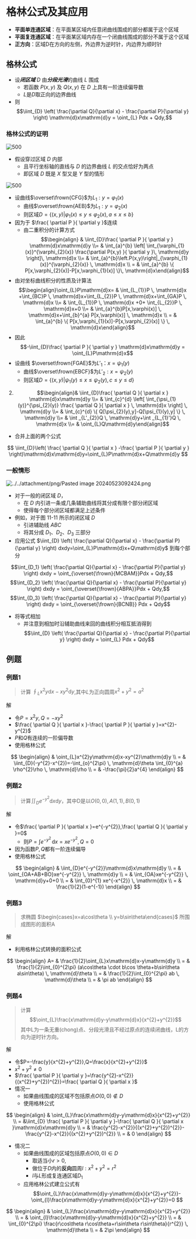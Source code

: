 # 格林公式及其应用

- **平面单连通区域**：在平面某区域内任意闭曲线围成的部分都属于这个区域
- **平面复连通区域**：在平面某区域内存在一个闭曲线围成的部分不属于这个区域
- **正方向**：区域D在方向的左侧，外边界为逆时针，内边界为顺时针

## 格林公式

- 设***闭区域*** $D$ 由***分段光滑***的曲线 $L$ 围成
	- 若函数 $P(x, y)$ 及 $Q(x, y)$ 在 $D$ 上具有一阶连续偏导数
	- $L$是$D$取正向的边界曲线
- 则$$\iint_{D} \left( \frac{\partial Q}{\partial x} - \frac{\partial P}{\partial y} \right) \mathrm{d}x\mathrm{d}y = \oint_{L} Pdx + Qdy,$$
### 格林公式的证明

![500](attachment/svg/svg241030192501.svg)


- 假设穿过区域 $D$ 内部
	- 且平行坐标轴的直线与 $D$ 的边界曲线 $L$ 的交点恰好为两点
	- 即区域 $D$ 既是 $X$ 型又是 $Y$ 型的情形

![500](attachment/svg/svg241030182521.svg)
- 设曲线$\overset\frown{CFG}$为$L_{1}:y=\varphi_{1}(x)$
	- 曲线$\overset\frown{AEB}$为$L_{1}:y=\varphi_{2}(x)$
	- 则区域$D =\{ (x,y)|\varphi_{1}(x)\leq y\leq\varphi_{2}(x),a\leq x\leq b \}$
- 因为于 $\frac{ \partial P }{ \partial y }$连续
	- 由二重积分的计算方式$$\begin{align} & \iint_{D}\frac{ \partial P }{ \partial y } \mathrm{d}x\mathrm{d}y  \\= & \int_{a}^{b} \left[ \int_{\varphi_{1}(x)}^{\varphi_{2}(x)} \frac{\partial P(x,y) }{ \partial y }\, \mathrm{d}y  \right]\, \mathrm{d}x  \\= & \int_{a}^{b}\left.P(x,y)\right|_{\varphi_{1}(x)}^{\varphi_{2}(x)} \, \mathrm{d}x \\
= & \int_{a}^{b} \{ P[x,\varphi_{2}(x)]-P[x,\varphi_{1}(x)] \}\, \mathrm{d}x\end{align}$$
- 由对坐标曲线积分的性质及计算法$$\begin{align}\oint_{L}P\mathrm{d}x= & \int_{L_{1}}P \, \mathrm{d}x +\int_{BC}P \, \mathrm{d}x+\int_{L_{2}}P \, \mathrm{d}x+\int_{GA}P \, \mathrm{d}x \\= &  \int_{L_{1}}P \, \mathrm{d}x +0+ \int_{L_{2}}P \, \mathrm{d}x+0 \\= &  \int_{a}^{b}P[x,\varphi(x)] \, \mathrm{d}x+\int_{b}^{a} P[x,\varphi(x)] \, \mathrm{d}x  \\
= & \int_{a}^{b} \{ P[x,\varphi_{1}(x)]-P[x,\varphi_{2}(x)] \} \, \mathrm{d}x\end{align}$$
- 因此$$-\iint_{D}\frac{ \partial P }{ \partial y } \mathrm{d}x\mathrm{d}y = \oint_{L}P\mathrm{d}x$$
- 设曲线 $\overset\frown{FGAE}$为$L'_{1}：x = \psi_1(y)$
	- 曲线$\overset\frown{EBCF}$为$L'_2:x = \psi_2(y)$
	- 则区域$D = \{(x, y) | \psi_1(y) \leq x \leq \psi_2(y), c \leq y \leq d\}$

2. $$\begin{align}& \iint_{D}\frac{ \partial Q }{ \partial x } \mathrm{d}x\mathrm{d}y \\= & \int_{c}^{d} \left[ \int_{\psi_{1}(y)}^{\psi_{2}(y)} \frac{ \partial Q }{ \partial x }  \, \mathrm{d}x  \right] \, \mathrm{d}y  \\= & \int_{c}^{d} \{ Q[\psi_{2}(y),y]-Q[\psi_{1}(y),y] \} \, \mathrm{d}y \\= & \int _{L'_{2}}Q \, \mathrm{d}y+\int _{L_{1}'}Q \, \mathrm{d}x  \\=  & \oint_{L}Q\mathrm{d}y\end{align}$$

- 合并上面的两个公式

$$
\iint_{D}\left( \frac{ \partial Q }{ \partial x } -\frac{ \partial P }{ \partial y }  \right)\mathrm{d}x\mathrm{d}y=\oint_{L}P\mathrm{d}x+Q\mathrm{d}y
$$

### 一般情形

![../../attachment/png/Pasted image 20240523092424.png](../../attachment/png/Pasted%20image%2020240523092424.png)

- 对于一般的闭区域 $D$，
	- 在 $D$ 内引进一条或几条辅助曲线将其分成有限个部分闭区域
	- 使得每个部分闭区域都满足上述条件
- 例如，对于图 11-11 所示的闭区域 $D$
	- 引进辅助线 $ABC$
	- 将其分成 $D_1$、$D_2$、$D_3$ 三部分
- 应用公式 $\iint_{D} \left( \frac{\partial Q}{\partial x} - \frac{\partial P}{\partial y} \right) dxdy=\oint_{L}P\mathrm{d}x+Q\mathrm{d}y$ 到每个部分

$$\int_{D_1} \left( \frac{\partial Q}{\partial x} - \frac{\partial P}{\partial y} \right) dxdy = \oint_{\overset{\frown}{MCBAM}}Pdx + Qdy,$$
$$\int_{D_2} \left( \frac{\partial Q}{\partial x} - \frac{\partial P}{\partial y} \right) dxdy = \oint_{\overset{\frown}{ABPA}}Pdx + Qdy,$$
$$\int_{D_3} \left( \frac{\partial Q}{\partial x} - \frac{\partial P}{\partial y} \right) dxdy = \oint_{\overset{\frown}{BCNB}} Pdx + Qdy$$

- 将等式相加
	- 并注意到相加时沿辅助曲线来回的曲线积分相互抵消得到
$$\iint_{D} \left( \frac{\partial Q}{\partial x} - \frac{\partial P}{\partial y} \right) dxdy = \oint_{L} Pdx + Qdy$$

## 例题

### 例题1

> 计算 $\oint_{L}x^{2}y\mathrm{d}x-xy^{2}\mathrm{d}y$,其中$L$为正向圆周$x^{2}+y^{2}=a^{2}$

解

- 令$P=x^{2}y,Q=-xy^{2}$
- $\frac{ \partial Q }{ \partial x }-\frac{ \partial P }{ \partial y }=x^{2}-y^{2}$
- $P$和$Q$有连续的一阶偏导数
- 使用格林公式

$$
\begin{align}
 & \oint_{L}x^{2}y\mathrm{d}x-xy^{2}\mathrm{d}y \\
 = & \iint_{D}(-y^{2}-x^{2})=-\int_{o}^{2\pi}  \, \mathrm{d}\theta \int_{0}^{a} \rho^{2}\rho \, \mathrm{d}\rho \\
=   & -\frac{\pi}{2}a^{4}
\end{align}
$$

### 例题2

> 计算$\iint_{D}e^{-y^{2}}\mathrm{d}x\mathrm{d}y$，其中D是以$O(0,0),A(1,1),B(0,1)$

解

- 令$\frac{ \partial P }{ \partial x }=e^{-y^{2}},\frac{ \partial Q }{ \partial y }=0$
  - 则$P=\int e^{-y^{2}} \, \mathrm{d}x=xe^{-y^{2}},Q=0$
- 因为函数$P,Q$都有一阶连续偏导
- 使用格林公式

$$
\begin{align}
 & \iint_{D}e^{-y^{2}}\mathrm{d}x\mathrm{d}y  \\
= & \oint_{OA+AB+BO}xe^{-y^{2}} \, \mathrm{d}y \\
= & \int_{OA}xe^{-y^{2}} \, \mathrm{d}y+0+0 \\
= & \int_{0}^{1} xe^{-x^{2}} \, \mathrm{d}x \\
=  & \frac{1}{2}(1-e^{-1})
\end{align}
$$

### 例题3

> 求椭圆 $\begin{cases}x=a\cos\theta \\ y=b\sin\theta\end{cases}$ 所围成图形的面积A

解

- 利用格林公式转换的面积公式

$$
\begin{align}
 A= & \frac{1}{2}\oint_{L}x\mathrm{d}x-y\mathrm{d}y \\
 = & \frac{1}{2}\int_{0}^{2\pi} (a\cos\theta \cdot b\cos \theta+b\sin\theta a\sin\theta) \, \mathrm{d}\theta \\
=  & \frac{1}{2}\int_{0}^{2\pi} ab \, \mathrm{d}\theta  \\
= & \pi ab
\end{align}
$$

### 例题4

> 计算 $$\oint_{L}\frac{x\mathrm{d}y-y\mathrm{d}x}{x^{2}+y^{2}}$$其中L为一条无重(chong)点、分段光滑且不经过原点的连续闭曲线，L的方向为逆时针方向。

解

- 令$P=-\frac{y}{x^{2}+y^{2}},Q=\frac{x}{x^{2}+y^{2}}$
- $x^{2}+y^{2}\neq 0$
- $\frac{ \partial P }{ \partial y }=\frac{y^{2}-x^{2}}{(x^{2}+y^{2})^{2}}=\frac{ \partial Q }{ \partial x }$
- 情况一
  - 如果曲线围成的区域不包括原点$O(0,0)\not\in D$
  - 使用格林公式

$$
\begin{align}
 & \oint_{L}\frac{x\mathrm{d}y-y\mathrm{d}x}{x^{2}+y^{2}} \\
= &\iint_{D} \frac{ \partial P }{ \partial y }-\frac{ \partial Q }{ \partial x }\mathrm{d}x\mathrm{d}y \\
= & \frac{y^{2}-x^{2}}{(x^{2}+y^{2})^{2}}-\frac{y^{2}-x^{2}}{(x^{2}+y^{2})^{2}} \\
= & 0
\end{align}
$$

- 情况二
  - 如果曲线围成的区域包括原点$O(0,0)\in D$
    - 取适当小$r>0$,
    - 做位于$D$内的**反向**圆周$l:x^{2}+y^{2}=r^{2}$
    - $l$与$L$形成复连通区域$D_{1}$
  - 应用格林公式建立公式有
$$\oint_{L}\frac{x\mathrm{d}y-y\mathrm{d}x}{x^{2}+y^{2}}-\oint_{l}\frac{x\mathrm{d}y-y\mathrm{d}x}{x^{2}+y^{2}}=0 $$

$$
\begin{align}
 & \oint_{L}\frac{x\mathrm{d}y-y\mathrm{d}x}{x^{2}+y^{2}}  \\
= &  \oint_{l}\frac{x\mathrm{d}y-y\mathrm{d}x}{x^{2}+y^{2}} \\
= & \int_{0}^{2\pi} \frac{r\cos\theta r\cos\theta+r\sin\theta r\sin\theta}{r^{2}} \, \mathrm{d}\theta  \\
= & 2\pi
\end{align}
$$
